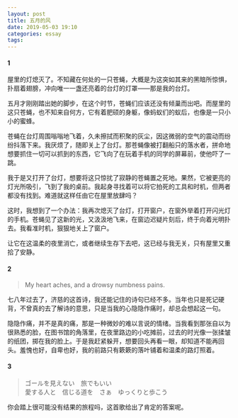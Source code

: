 ```yaml
---
layout: post
title: 五月的风
date: 2019-05-03 19:10
categories: essay
tags: 
---
```


#### 1
屋里的灯熄灭了。不知藏在何处的一只苍蝇，大概是为这突如其来的黑暗所惊惧，扑扇着翅膀，冲向唯一一盏还亮着的台灯的灯罩——那是我的台灯。

五月才刚刚踏出她的脚步，在这个时节，苍蝇们应该还没有倾巢而出吧。而屋里的这只苍蝇，也不知来自何方，它有着肥硕的身躯，像蚂蚁们的蚁后，也像是一只小小的蜜蜂。

苍蝇在台灯周围嗡嗡地飞着，久未擦拭而积聚的灰尘，因这微弱的空气的震动而纷纷抖落下来。我厌烦了，随即关上了台灯。那苍蝇像被打翻船只的落水者，拼命地想要抓住一切可以抓到的东西，它飞向了在玩着手机的同学的屏幕前，使他吓了一跳。

我于是又打开了台灯，想要将这只惊扰了寂静的苍蝇置之死地。果然，它被更亮的灯光所吸引，飞到了我的桌前。我起身寻找着可以将它拍死的工具和时机，但两者都没有找到。难道就这样任由它在屋里放肆吗？

这时，我想到了一个办法：我再次熄灭了台灯，打开窗户，在窗外举着打开闪光灯的手机。苍蝇见了这新的光，又汲汲地飞来，在窗边迟疑片刻后，终于向着光明扑去。我看准时机，狠狠地关上了窗户。

让它在这温柔的夜里消亡，或者继续生存下去吧，这已经与我无关，只有屋里又重拾了安静。

#### 2
>My heart aches, and a drowsy numbness pains.

七八年过去了，济慈的这首诗，我还能记住的诗句已经不多。当年也只是死记硬背，不曾真的去了解诗的意思，只是当我的心隐隐作痛时，却总会想起这一句。

隐隐作痛，并不是真的痛，那是一种微妙的难以言说的情绪。当我看到那张自以为很熟悉的脸，在图书馆的角落里，在夜里路边的小吃摊前，过去的时光像一张揉皱的纸团，掷在我的脸上。于是我赶紧躲开，想要回头再看一眼，却知道不能再回头。羞愧也好，自卑也好，我的前路只有簌簌的落叶铺着和温柔的路灯照着。

#### 3
>ゴールを見えない　旅でもいい  
愛する人と　信じる道を　さぁ　ゆっくりと歩こう

你会踏上很可能没有结果的旅程吗，这首歌给出了肯定的答案呢。



